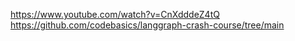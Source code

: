 https://www.youtube.com/watch?v=CnXdddeZ4tQ
https://github.com/codebasics/langgraph-crash-course/tree/main